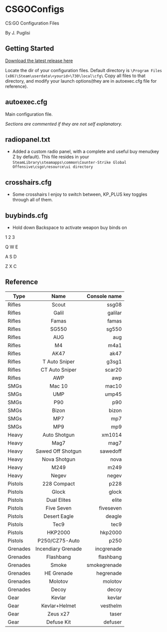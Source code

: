 # CSGOConfigs

CS:GO Configuration Files

By J. Puglisi

## Getting Started

[Download the latest release here](https://github.com/gitdek/CSGOConfigs/releases/latest)

Locate the dir of your configuration files.
Default directory is ```\Program Files (x86)\Steam\userdata\<yourid>\730\local\cfg\```
Copy all files to that directory, and modify your launch options(they are in autoexec.cfg file for reference).


## autoexec.cfg
Main configuration file.

_Sections are commented if they are not self explanatory._


## radiopanel.txt
+ Added a custom radio panel, with a complete and useful buy menu(key Z by default).
This file resides in your `SteamLibrary\steamapps\common\Counter-Strike Global Offensive\csgo\resource\ui directory`


## crosshairs.cfg
+ Some crosshairs I enjoy to switch between, KP_PLUS key toggles through all of them.


## buybinds.cfg
+ Hold down Backspace to activate weapon buy binds on

1 2 3

Q W E

A S D

Z X C

Reference
----

Type | Name | Console name
--- | :---: | ---:
Rifles | Scout |ssg08
Rifles | Galil |galilar
Rifles | Famas |famas
Rifles | SG550 |sg550
Rifles | AUG |aug
Rifles | M4 |m4a1
Rifles | AK47 |ak47
Rifles | T Auto Sniper |g3sg1
Rifles | CT Auto Sniper |scar20
Rifles | AWP |awp
SMGs |Mac 10 |mac10
SMGs|UMP |ump45
SMGs|P90 |p90
SMGs|Bizon |bizon
SMGs|MP7 |mp7
SMGs|MP9 |mp9
Heavy|Auto Shotgun |xm1014
Heavy|Mag7 |mag7
Heavy|Sawed Off Shotgun |sawedoff
Heavy|Nova Shotgun |nova
Heavy|M249 |m249
Heavy|Negev |negev
Pistols|228 Compact |p228
Pistols|Glock |glock
Pistols|Dual Elites |elite
Pistols|Five Seven |fiveseven
Pistols|Desert Eagle |deagle
Pistols|Tec9 |tec9
Pistols|HKP2000 |hkp2000
Pistols|P250/CZ75-Auto |p250
Grenades|Incendiary Grenade |incgrenade
Grenades|Flashbang |flashbang
Grenades|Smoke |smokegrenade
Grenades|HE Grenade |hegrenade
Grenades|Molotov |molotov
Grenades|Decoy |decoy
Gear|Kevlar |kevlar
Gear|Kevlar+Helmet |vesthelm
Gear|Zeus x27 |taser
Gear|Defuse Kit |defuser
